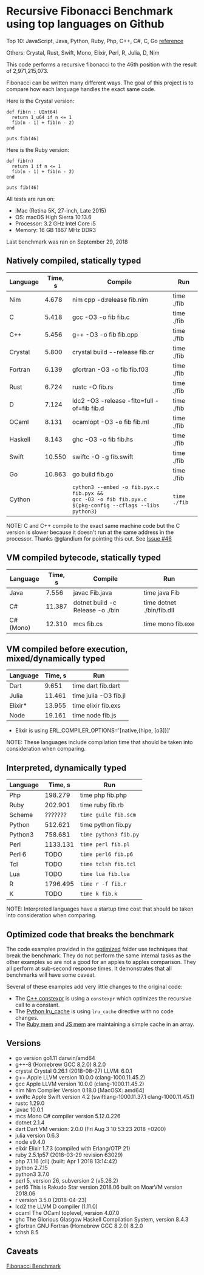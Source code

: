 # Recursive Fibonacci Benchmark using top languages on Github

Top 10: JavaScript, Java, Python, Ruby, Php, C++, C#, C, Go [reference](http://www.techworm.net/2016/09/top-10-popular-programming-languages-github.html)

Others: Crystal, Rust, Swift, Mono, Elixir, Perl, R, Julia, D, Nim

This code performs a recursive fibonacci to the 46th position with the result of 2,971,215,073.

Fibonacci can be written many different ways.  The goal of this project is to compare how each language handles the exact same code.

Here is the Crystal version:
```
def fib(n : UInt64)
  return 1_u64 if n <= 1
  fib(n - 1) + fib(n - 2)
end

puts fib(46)
```

Here is the Ruby version:
```
def fib(n)
  return 1 if n <= 1
  fib(n - 1) + fib(n - 2)
end

puts fib(46)
```

All tests are run on:
 - iMac (Retina 5K, 27-inch, Late 2015)
 - OS: macOS High Sierra 10.13.6
 - Processor: 3.2 GHz Intel Core i5
 - Memory: 16 GB 1867 MHz DDR3

Last benchmark was ran on September 29, 2018

## Natively compiled, statically typed

| Language   | Time, s   | Compile                                      | Run          |
|------------|-----------|----------------------------------------------|--------------|
| Nim        |    4.678 | nim cpp -d:release fib.nim                    | time ./fib   |
| C          |    5.418 | gcc -O3 -o fib fib.c                          | time ./fib   |
| C++        |    5.456 | g++ -O3 -o fib fib.cpp                        | time ./fib   |
| Crystal    |    5.800 | crystal build --release fib.cr                | time ./fib   |
| Fortran    |    6.139 | gfortran -O3 -o fib fib.f03                   | time ./fib   |
| Rust       |    6.724 | rustc -O fib.rs                               | time ./fib   |
| D          |    7.124 | ldc2 -O3 -release -flto=full -of=fib fib.d    | time ./fib   |
| OCaml      |    8.131 | ocamlopt -O3 -o fib fib.ml                    | time ./fib   |
| Haskell    |    8.143 | ghc -O3 -o fib fib.hs                         | time ./fib   |
| Swift      |   10.550 | swiftc -O -g fib.swift                        | time ./fib   |
| Go         |   10.863 | go build fib.go                               | time ./fib   |
| Cython     |          | `cython3 --embed -o fib.pyx.c fib.pyx &&`<br>`gcc -O3 -o fib fib.pyx.c $(pkg-config --cflags --libs python3)` | `time ./fib` |

NOTE: C and C++ compile to the exact same machine code but the C version is slower because it doesn't run at the same address in the processor.  Thanks @glandium for pointing this out. See [Issue #46](https://github.com/drujensen/fib/issues/46)

## VM compiled bytecode, statically typed

| Language  | Time, s | Compile                            | Run                         |
|-----------|---------|------------------------------------|-----------------------------|
| Java      |    7.556 | javac Fib.java                       | time java Fib               |
| C#        |   11.387 | dotnet build -c Release -o ./bin     | time dotnet ./bin/fib.dll   |
| C# (Mono) |   12.310 | mcs fib.cs                           | time mono fib.exe           |

## VM compiled before execution, mixed/dynamically typed

| Language  | Time, s | Run                         |
|-----------|---------|-----------------------------|
| Dart      |    9.651 | time dart fib.dart         |
| Julia     |   11.461 | time julia -O3 fib.jl      |
| Elixir*   |   13.955 | time elixir fib.exs        |
| Node      |   19.161 | time node fib.js           |

* Elixir is using ERL_COMPILER_OPTIONS='[native,{hipe, [o3]}]'

NOTE: These languages include compilation time that should be taken into consideration when comparing.

## Interpreted, dynamically typed

| Language  | Time, s | Run                         |
|-----------|---------|-----------------------------|
| Php       |  198.279 | time php fib.php           |
| Ruby      |  202.901 | time ruby fib.rb           |
| Scheme    |  ??????? | `time guile fib.scm`       |
| Python    |  512.621 | time python fib.py         |
| Python3   |  758.681 | `time python3 fib.py`      |
| Perl      | 1133.131 | `time perl fib.pl`         |
| Perl 6    |     TODO | `time perl6 fib.p6`        |
| Tcl       |     TODO | `time tclsh fib.tcl`       |
| Lua       |     TODO | `time lua fib.lua`         |
| R         | 1796.495 | `time r -f fib.r`          |
| K         |     TODO | `time k fib.k`             |

NOTE: Interpreted languages have a startup time cost that should be taken into consideration when comparing.

## Optimized code that breaks the benchmark

The code examples provided in the [optimized](optimized) folder use techniques that break the benchmark. They do not perform the same internal tasks as the other examples so are not a good for an apples to apples comparison. They all perform at sub-second response times. It demonstrates that all benchmarks will have some caveat.

Several of these examples add very little changes to the original code:
 - The [C++ constexpr](optimized/fib-constexpr.cpp) is using a `constexpr` which optimizes the recursive call to a constant.
 - The [Python lru_cache](optimized/fib-cache.py) is using `lru_cache` directive with no code changes.
 - The [Ruby mem](optimized/fib-mem.rb) and [JS mem](optimized/fib-mem.js) are maintaining a simple cache in an array.


## Versions

- go version go1.11 darwin/amd64
- g++-8 (Homebrew GCC 8.2.0) 8.2.0
- crystal Crystal 0.26.1 (2018-08-27) LLVM: 6.0.1
- g++ Apple LLVM version 10.0.0 (clang-1000.11.45.2)
- gcc Apple LLVM version 10.0.0 (clang-1000.11.45.2)
- nim Nim Compiler Version 0.18.0 [MacOSX: amd64]
- swiftc Apple Swift version 4.2 (swiftlang-1000.11.37.1 clang-1000.11.45.1)
- rustc 1.29.0
- javac 10.0.1
- mcs Mono C# compiler version 5.12.0.226
- dotnet 2.1.4
- dart Dart VM version: 2.0.0 (Fri Aug 3 10:53:23 2018 +0200)
- julia version 0.6.3
- node v9.4.0
- elixir Elixir 1.7.3 (compiled with Erlang/OTP 21)
- ruby 2.5.1p57 (2018-03-29 revision 63029)
- php 7.1.16 (cli) (built: Apr  1 2018 13:14:42)
- python 2.7.15
- python3 3.7.0
- perl 5, version 26, subversion 2 (v5.26.2)
- perl6 This is Rakudo Star version 2018.06 built on MoarVM version 2018.06
- r version 3.5.0 (2018-04-23)
- lcd2 the LLVM D compiler (1.11.0)
- ocaml The OCaml toplevel, version 4.07.0
- ghc The Glorious Glasgow Haskell Compilation System, version 8.4.3
- gfortran GNU Fortran (Homebrew GCC 8.2.0) 8.2.0
- tchsh 8.5

## Caveats

[Fibonacci Benchmark](https://crystal-lang.org/2016/07/15/fibonacci-benchmark.html)
